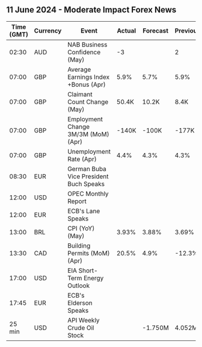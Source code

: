 ## 11 June 2024 - Moderate Impact Forex News

| Time (GMT) | Currency | Event | Actual | Forecast | Previous |
|------|----------|-------|--------|----------|----------|
| 02:30 | AUD | NAB Business Confidence (May) | -3 |  | 2 |
| 07:00 | GBP | Average Earnings Index +Bonus (Apr) | 5.9% | 5.7% | 5.9% |
| 07:00 | GBP | Claimant Count Change (May) | 50.4K | 10.2K | 8.4K |
| 07:00 | GBP | Employment Change 3M/3M (MoM) (Apr) | -140K | -100K | -177K |
| 07:00 | GBP | Unemployment Rate (Apr) | 4.4% | 4.3% | 4.3% |
| 08:30 | EUR | German Buba Vice President Buch Speaks |  |  |  |
| 12:00 | USD | OPEC Monthly Report |  |  |  |
| 12:00 | EUR | ECB's Lane Speaks |  |  |  |
| 13:00 | BRL | CPI (YoY) (May) | 3.93% | 3.88% | 3.69% |
| 13:30 | CAD | Building Permits (MoM) (Apr) | 20.5% | 4.9% | -12.3% |
| 17:00 | USD | EIA Short-Term Energy Outlook |  |  |  |
| 17:45 | EUR | ECB's Elderson Speaks |  |  |  |
| 25 min | USD | API Weekly Crude Oil Stock |  | -1.750M | 4.052M |
